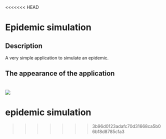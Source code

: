 <<<<<<< HEAD
# Epidemic simulation
## Description
A very simple application to simulate an epidemic.

## The appearance of the application
![](./image/epidemic-simulation.gif)
=======
# epidemic simulation
>>>>>>> 3b96d0123adafc70d31668ca5b06b18d8785c1a3
 
